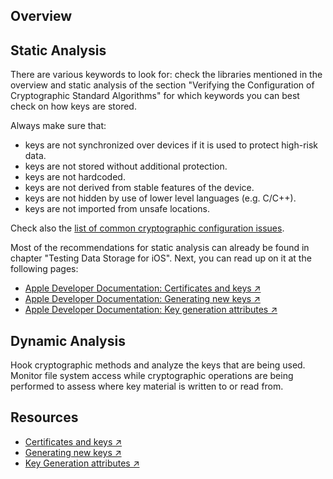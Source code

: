 ## Overview

## Static Analysis

There are various keywords to look for: check the libraries mentioned in the overview and static analysis of the section "Verifying the Configuration of Cryptographic Standard Algorithms" for which keywords you can best check on how keys are stored.

Always make sure that:

- keys are not synchronized over devices if it is used to protect high-risk data.
- keys are not stored without additional protection.
- keys are not hardcoded.
- keys are not derived from stable features of the device.
- keys are not hidden by use of lower level languages (e.g. C/C++).
- keys are not imported from unsafe locations.

Check also the [list of common cryptographic configuration issues](https://mas.owasp.org/MASTG/General/0x04g-Testing-Cryptography#common-configuration-issues).

Most of the recommendations for static analysis can already be found in chapter "Testing Data Storage for iOS". Next, you can read up on it at the following pages:

- [Apple Developer Documentation: Certificates and keys ↗](https://developer.apple.com/documentation/security/certificate_key_and_trust_services/keys "Certificates and keys")
- [Apple Developer Documentation: Generating new keys ↗](https://developer.apple.com/documentation/security/certificate_key_and_trust_services/keys/generating_new_cryptographic_keys "Generating new keys")
- [Apple Developer Documentation: Key generation attributes ↗](https://developer.apple.com/documentation/security/certificate_key_and_trust_services/keys/key_generation_attributes "Key Generation attributes")

## Dynamic Analysis

Hook cryptographic methods and analyze the keys that are being used. Monitor file system access while cryptographic operations are being performed to assess where key material is written to or read from.

## Resources

- [Certificates and keys ↗](https://developer.apple.com/documentation/security/certificate_key_and_trust_services/keys "Certificates and keys")
- [Generating new keys ↗](https://developer.apple.com/documentation/security/certificate_key_and_trust_services/keys/generating_new_cryptographic_keys "Generating new keys")
- [Key Generation attributes ↗](https://developer.apple.com/documentation/security/certificate_key_and_trust_services/keys/key_generation_attributes "Key Generation attributes")